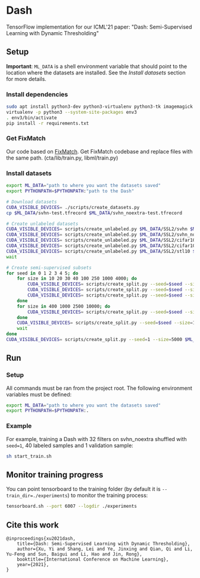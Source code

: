 # Dash

TensorFlow implementation for our ICML'21 paper: "Dash: Semi-Supervised Learning with Dynamic Thresholding"

## Setup

**Important**: `ML_DATA` is a shell environment variable that should point to the location where the datasets are installed. See the *Install datasets* section for more details.

### Install dependencies

```bash
sudo apt install python3-dev python3-virtualenv python3-tk imagemagick
virtualenv -p python3 --system-site-packages env3
. env3/bin/activate
pip install -r requirements.txt
```

### Get FixMatch
Our code based on [FixMatch](https://github.com/google-research/fixmatch). Get FixMatch codebase and replace files with the same path. 
(cta/lib/train.py, libml/train.py)

### Install datasets

```bash
export ML_DATA="path to where you want the datasets saved"
export PYTHONPATH=$PYTHONPATH:"path to the Dash"

# Download datasets
CUDA_VISIBLE_DEVICES= ./scripts/create_datasets.py
cp $ML_DATA/svhn-test.tfrecord $ML_DATA/svhn_noextra-test.tfrecord

# Create unlabeled datasets
CUDA_VISIBLE_DEVICES= scripts/create_unlabeled.py $ML_DATA/SSL2/svhn $ML_DATA/svhn-train.tfrecord $ML_DATA/svhn-extra.tfrecord &
CUDA_VISIBLE_DEVICES= scripts/create_unlabeled.py $ML_DATA/SSL2/svhn_noextra $ML_DATA/svhn-train.tfrecord &
CUDA_VISIBLE_DEVICES= scripts/create_unlabeled.py $ML_DATA/SSL2/cifar10 $ML_DATA/cifar10-train.tfrecord &
CUDA_VISIBLE_DEVICES= scripts/create_unlabeled.py $ML_DATA/SSL2/cifar100 $ML_DATA/cifar100-train.tfrecord &
CUDA_VISIBLE_DEVICES= scripts/create_unlabeled.py $ML_DATA/SSL2/stl10 $ML_DATA/stl10-train.tfrecord $ML_DATA/stl10-unlabeled.tfrecord &
wait

# Create semi-supervised subsets
for seed in 0 1 2 3 4 5; do
    for size in 10 20 30 40 100 250 1000 4000; do
        CUDA_VISIBLE_DEVICES= scripts/create_split.py --seed=$seed --size=$size $ML_DATA/SSL2/svhn $ML_DATA/svhn-train.tfrecord $ML_DATA/svhn-extra.tfrecord &
        CUDA_VISIBLE_DEVICES= scripts/create_split.py --seed=$seed --size=$size $ML_DATA/SSL2/svhn_noextra $ML_DATA/svhn-train.tfrecord &
        CUDA_VISIBLE_DEVICES= scripts/create_split.py --seed=$seed --size=$size $ML_DATA/SSL2/cifar10 $ML_DATA/cifar10-train.tfrecord &
    done
    for size in 400 1000 2500 10000; do
        CUDA_VISIBLE_DEVICES= scripts/create_split.py --seed=$seed --size=$size $ML_DATA/SSL2/cifar100 $ML_DATA/cifar100-train.tfrecord &
    done
    CUDA_VISIBLE_DEVICES= scripts/create_split.py --seed=$seed --size=1000 $ML_DATA/SSL2/stl10 $ML_DATA/stl10-train.tfrecord $ML_DATA/stl10-unlabeled.tfrecord &
    wait
done
CUDA_VISIBLE_DEVICES= scripts/create_split.py --seed=1 --size=5000 $ML_DATA/SSL2/stl10 $ML_DATA/stl10-train.tfrecord $ML_DATA/stl10-unlabeled.tfrecord
```

## Run

### Setup

All commands must be ran from the project root. The following environment variables must be defined:
```bash
export ML_DATA="path to where you want the datasets saved"
export PYTHONPATH=$PYTHONPATH:.
```

### Example

For example, training a Dash with 32 filters on svhn_noextra shuffled with `seed=1`, 40 labeled samples and 1
validation sample:
```bash
sh start_train.sh
```

## Monitor training progress

You can point tensorboard to the training folder (by default it is `--train_dir=./experiments`) to monitor the training
process:

```bash
tensorboard.sh --port 6007 --logdir ./experiments
```

## Cite this work

```
@inproceedings{xu2021dash,
    title={Dash: Semi-Supervised Learning with Dynamic Thresholding},
    author={Xu, Yi and Shang, Lei and Ye, Jinxing and Qian, Qi and Li, Yu-Feng and Sun, Baigui and Li, Hao and Jin, Rong},
    booktitle={International Conference on Machine Learning},
    year={2021},
}
```
